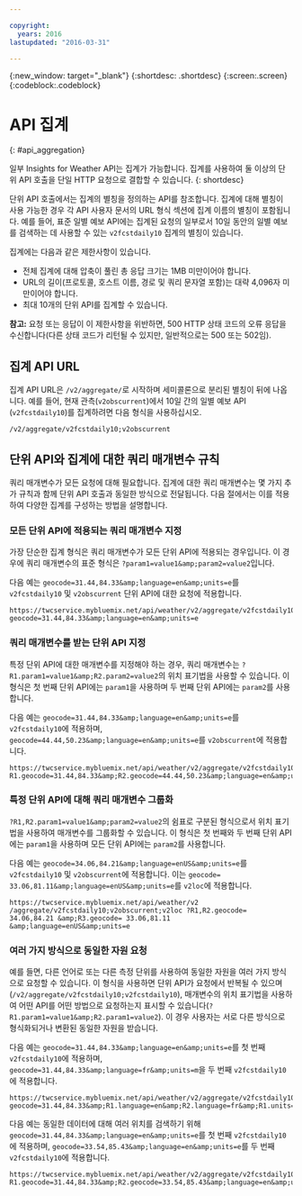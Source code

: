```yaml
---

copyright:
  years: 2016
lastupdated: "2016-03-31"

---
```


{:new_window: target="_blank"}
{:shortdesc: .shortdesc}
{:screen:.screen}
{:codeblock:.codeblock}

# API 집계
{: #api_aggregation}

일부 Insights for Weather API는 집계가 가능합니다. 집계를 사용하여 둘 이상의 단위 API 호출을 단일 HTTP 요청으로
결합할 수 있습니다.
{: shortdesc}

단위 API 호출에서는 집계의 별칭을 정의하는 API를 참조합니다. 집계에 대해
별칭이 사용 가능한 경우 각 API 사용자 문서의 URL 형식 섹션에 집계 이름의
별칭이 포함됩니다. 예를 들어, 표준 일별 예보 API에는 집계된 요청의 일부로서
10일 동안의 일별 예보를 검색하는 데 사용할 수 있는 `v2fcstdaily10` 집계의
별칭이 있습니다.

집계에는 다음과 같은 제한사항이 있습니다.

* 전체 집계에 대해 압축이 풀린 총 응답 크기는 1MB 미만이어야
합니다.
* URL의 길이(프로토콜, 호스트 이름, 경로 및 쿼리 문자열 포함)는
대략 4,096자 미만이어야 합니다.
* 최대 10개의 단위 API를 집계할 수 있습니다.

**참고:** 요청 또는 응답이 이 제한사항을 위반하면,
500 HTTP 상태 코드의 오류 응답을 수신합니다(다른 상태 코드가 리턴될 수 있지만,
일반적으로는 500 또는 502임). 

## 집계 API URL
집계 API URL은 `/v2/aggregate/`로 시작하며
세미콜론으로 분리된 별칭이 뒤에 나옵니다.
예를 들어, 현재 관측(`v2obscurrent`)에서
10일 간의 일별 예보 API (`v2fcstdaily10`)를 집계하려면 다음 형식을 사용하십시오. 

```
/v2/aggregate/v2fcstdaily10;v2obscurrent
```

## 단위 API와 집계에 대한 쿼리 매개변수 규칙
쿼리 매개변수가 모든 요청에 대해
필요합니다. 집계에 대한 쿼리 매개변수는
몇 가지 추가 규칙과 함께 단위 API 호출과
동일한 방식으로 전달됩니다. 다음 절에서는
이를 적용하여 다양한 집계를 구성하는 방법을 설명합니다.

### 모든 단위 API에 적용되는 쿼리 매개변수 지정

가장 단순한 집계 형식은
쿼리 매개변수가 모든 단위 API에 적용되는 경우입니다. 이 경우에 쿼리 매개변수의 표준 형식은
`?param1=value1&amp;param2=value2`입니다. 

다음 예는
`geocode=31.44,84.33&amp;language=en&amp;units=e`를
`v2fcstdaily10` 및 `v2obscurrent` 단위 API에 대한
요청에 적용합니다. 

```
https://twcservice.mybluemix.net/api/weather/v2/aggregate/v2fcstdaily10;v2obscurrent?geocode=31.44,84.33&amp;language=en&amp;units=e
```

### 쿼리 매개변수를 받는 단위 API 지정 

특정 단위 API에 대한 매개변수를 지정해야 하는 경우, 쿼리 매개변수는
`?R1.param1=value1&amp;R2.param2=value2`의 위치 표기법을
사용할 수 있습니다. 이 형식은 첫 번째 단위 API에는 `param1`을 사용하며
두 번째 단위 API에는 `param2`를 사용합니다. 

다음 예는
`geocode=31.44,84.33&amp;language=en&amp;units=e`를
`v2fcstdaily10`에 적용하며, `geocode=44.44,50.23&amp;language=en&amp;units=e`를
`v2obscurrent`에 적용합니다. 

```
https://twcservice.mybluemix.net/api/weather/v2/aggregate/v2fcstdaily10;v2obscurrent?R1.geocode=31.44,84.33&amp;R2.geocode=44.44,50.23&amp;language=en&amp;units=e
```

### 특정 단위 API에 대해 쿼리 매개변수 그룹화 

`?R1,R2.param1=value1&amp;param2=value2`의 쉼표로 구분된 형식으로서
위치 표기법을 사용하여 매개변수를 그룹화할 수 있습니다.
이 형식은 첫 번째와 두 번째 단위 API에는 `param1`을 사용하며
모든 단위 API에는 `param2`를 사용합니다. 

다음 예는 `geocode=34.06,84.21&amp;language=enUS&amp;units=e`를
`v2fcstdaily10` 및 `v2obscurrent`에 적용합니다. 
이는 `geocode= 33.06,81.11&amp;language=enUS&amp;units=e`를 `v2loc`에 적용합니다. 

```
https://twcservice.mybluemix.net/api/weather/v2 /aggregate/v2fcstdaily10;v2obscurrent;v2loc ?R1,R2.geocode= 34.06,84.21 &amp;R3.geocode= 33.06,81.11 &amp;language=enUS&amp;units=e
```

### 여러 가지 방식으로 동일한 자원 요청

예를 들면, 다른 언어로 또는 다른 측정 단위를 사용하여
동일한 자원을 여러 가지 방식으로 요청할 수 있습니다. 이 형식을 사용하면
단위 API가 요청에서 반복될 수 있으며(`/v2/aggregate/v2fcstdaily10;v2fcstdaily10`),
매개변수의 위치 표기법을 사용하여 어떤 API를 어떤 방법으로 요청하는지
표시할 수 있습니다(`?R1.param1=value1&amp;R2.param1=value2`). 이 경우 사용자는
서로 다른 방식으로 형식화되거나 변환된 동일한 자원을 받습니다.

다음 예는 `geocode=31.44,84.33&amp;language=en&amp;units=e`를
첫 번째 `v2fcstdaily10`에 적용하며, `geocode=31.44,84.33&amp;language=fr&amp;units=m`을
두 번째 `v2fcstdaily10`에 적용합니다. 

```
https://twcservice.mybluemix.net/api/weather/v2/aggregate/v2fcstdaily10;v2fcstdaily10?geocode=31.44,84.33&amp;R1.language=en&amp;R2.language=fr&amp;R1.units=e&amp;R2.units=m
```

다음 예는 동일한 데이터에 대해 여러 위치를 검색하기 위해
`geocode=31.44,84.33&amp;language=en&amp;units=e`를
첫 번째 `v2fcstdaily10`에 적용하며,
`geocode=33.54,85.43&amp;language=en&amp;units=e`를
두 번째 `v2fcstdaily10`에 적용합니다. 

```
https://twcservice.mybluemix.net/api/weather/v2/aggregate/v2fcstdaily10;v2fcstdaily10?R1.geocode=31.44,84.33&amp;R2.geocode=33.54,85.43&amp;language=en&amp;units=e
```




